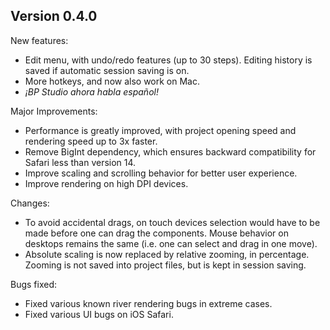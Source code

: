 
## Version 0.4.0

New features:
- Edit menu, with undo/redo features (up to 30 steps). Editing history is saved if automatic session saving is on.
- More hotkeys, and now also work on Mac.
- _¡BP Studio ahora habla español!_

Major Improvements:
- Performance is greatly improved, with project opening speed and rendering speed up to 3x faster.
- Remove BigInt dependency, which ensures backward compatibility for Safari less than version 14.
- Improve scaling and scrolling behavior for better user experience.
- Improve rendering on high DPI devices.

Changes:
- To avoid accidental drags, on touch devices selection would have to be made before one can drag the components. Mouse behavior on desktops remains the same (i.e. one can select and drag in one move).
- Absolute scaling is now replaced by relative zooming, in percentage. Zooming is not saved into project files, but is kept in session saving.

Bugs fixed:
- Fixed various known river rendering bugs in extreme cases.
- Fixed various UI bugs on iOS Safari.

